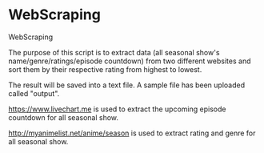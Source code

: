 # WebScraping
WebScraping

The purpose of this script is to extract data (all seasonal show's name/genre/ratings/episode countdown) from two different 
websites and sort them by their respective rating from highest to lowest. 

The result will be saved into a text file. A sample file has been uploaded called "output".

https://www.livechart.me is used to extract the upcoming episode countdown for all seasonal show.

http://myanimelist.net/anime/season is used to extract rating and genre for all seasonal show.



